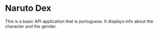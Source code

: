 # Naruto Dex

This is a basic API application that is portuguese. It displays info about the character and the gender.

